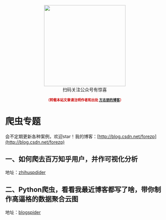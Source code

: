 <div>
    <p align="center">
        <img src="https://www.fangzhipeng.com/img/avatar.jpg" width="258" height="258"/>
        <br>
        扫码关注公众号有惊喜
    </p>
    <p align="center" style="margin-top: 15px; font-size: 11px;color: #cc0000;">
        <strong>（转载本站文章请注明作者和出处 <a href="https://www.fangzhipeng.com">方志朋的博客</a>）</strong>
    </p>
</div>

# 爬虫专题
会不定期更新各种案例，欢迎star！我的博客：[http://blog.csdn.net/forezp](http://blog.csdn.net/forezp)
## 一、如何爬去百万知乎用户，并作可视化分析
地址：[zhihuspdider](https://github.com/forezp/ZhihuSpiderMan/tree/master/zhihuspider)

## 二、Python爬虫，看看我最近博客都写了啥，带你制作高逼格的数据聚合云图

地址：[blogspider](https://github.com/forezp/ZhihuSpiderMan/tree/master/blogspider)
